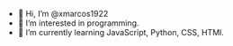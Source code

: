 - 👋 Hi, I’m @xmarcos1922
- 👀 I’m interested in programming.
- 🌱 I’m currently learning JavaScript, Python, CSS, HTMl.
